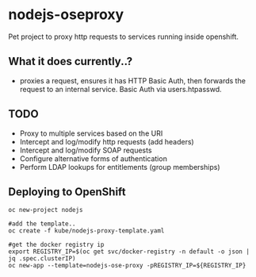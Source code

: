 # nodejs-oseproxy

Pet project to proxy http requests to services running inside openshift.

## What it does currently..?

- proxies a request, ensures it has HTTP Basic Auth, then forwards the request to an internal service.  Basic Auth via users.htpasswd.


## TODO

- Proxy to multiple services based on the URI
- Intercept and log/modify http requests (add headers)
- Intercept and log/modify SOAP requests
- Configure alternative forms of authentication
- Perform LDAP lookups for entitlements (group memberships)

## Deploying to OpenShift

```
oc new-project nodejs

#add the template..
oc create -f kube/nodejs-proxy-template.yaml

#get the docker registry ip
export REGISTRY_IP=$(oc get svc/docker-registry -n default -o json | jq .spec.clusterIP)
oc new-app --template=nodejs-ose-proxy -pREGISTRY_IP=${REGISTRY_IP} 

```
